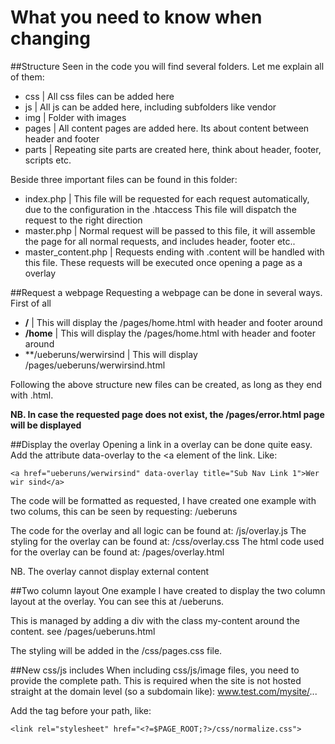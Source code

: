 # What you need to know when changing
##Structure
Seen in the code you will find several folders. Let me explain all of them:

* css | All css files can be added here
* js | All js can be added here, including subfolders like vendor
* img | Folder with images
* pages | All content pages are added here. Its about content between header and footer
* parts | Repeating site parts are created here, think about header, footer, scripts etc.

Beside three important files can be found in this folder:

* index.php | This file will be requested for each request automatically, due to the configuration in the .htaccess This file will dispatch the request to the right direction
* master.php | Normal request will be passed to this file, it will assemble the page for all normal requests, and includes header, footer etc..
* master_content.php | Requests ending with .content will be handled with this file. These requests will be executed once opening a page as a overlay

##Request a webpage
Requesting a webpage can be done in several ways. First of all

* **/** | This will display the /pages/home.html with header and footer around
* **/home** | This will display the /pages/home.html with header and footer around
* **/ueberuns/werwirsind | This will display /pages/ueberuns/werwirsind.html

Following the above structure new files can be created, as long as they end with .html.

**NB. In case the requested page does not exist, the /pages/error.html page will be displayed**


##Display the overlay
Opening a link in a overlay can be done quite easy. Add the attribute data-overlay to the <a element of the link. Like:

	<a href="ueberuns/werwirsind" data-overlay title="Sub Nav Link 1">Wer wir sind</a>

The code will be formatted as requested, I have created one example with two colums, this can be seen by requesting: /ueberuns

The code for the overlay and all logic can be found at: /js/overlay.js
The styling for the overlay can be found at: /css/overlay.css
The html code used for the overlay can be found at: /pages/overlay.html

NB. The overlay cannot display external content

##Two column layout
One example I have created to display the two column layout at the overlay. You can see this at /ueberuns. 

This is managed by adding a div with the class my-content around the content. see /pages/ueberuns.html

The styling will be added in the /css/pages.css file.

##New css/js includes
When including css/js/image files, you need to provide the complete path. This is required when the site is not hosted straight at the domain level (so a subdomain like): www.test.com/mysite/...

Add the <?=$PAGE_ROOT;?> tag before your path, like:

	<link rel="stylesheet" href="<?=$PAGE_ROOT;?>/css/normalize.css">
